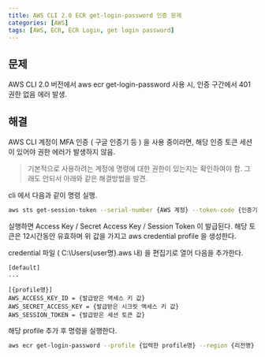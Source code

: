 ```yaml
---
title: AWS CLI 2.0 ECR get-login-password 인증 문제
categories: [AWS]
tags: [AWS, ECR, ECR Login, get login password]
---
```


## 문제

AWS CLI 2.0 버전에서 aws ecr get-login-password 사용 시, 인증 구간에서 401 권한 없음 에러 발생.

## 해결

AWS CLI 계정이 MFA 인증 ( 구글 인증기 등 ) 을 사용 중이라면, 해당 인증 토큰 세션이 있어야 권한 에러가 발생하지 않음.

> 기본적으로 사용하려는 계정에 명령에 대한 권한이 있는지는 확인하여야 함. 그래도 안되서 아래와 같은 해결방법을 발견.

cli 에서 다음과 같이 명령 실행.

```bash
aws sts get-session-token --serial-number {AWS 계정} --token-code {인증기 발급 코드}
```

실행하면 Access Key / Secret Access Key / Session Token 이 발급된다.
해당 토큰은 12시간동안 유효하며 위 값을 가지고 aws credential profile 을 생성한다.

credential 파일 ( C:\Users\{user명}\.aws 내) 을 편집기로 열어 다음을 추가한다.

```credential
[default]
...

[{profile명}]
AWS_ACCESS_KEY_ID = {발급받은 액세스 키 값}
AWS_SECRET_ACCESS_KEY = {발급받은 시크릿 액세스 키 값}
AWS_SESSION_TOKEN = {발급받은 세션 토큰 값}
```

해당 profile 추가 후 명령을 실행한다.

```bash
aws ecr get-login-password --profile {입력한 profile명} --region {리전명} | docker login --username {AWS계정} --password-stdin {AWS패스워드}
```
